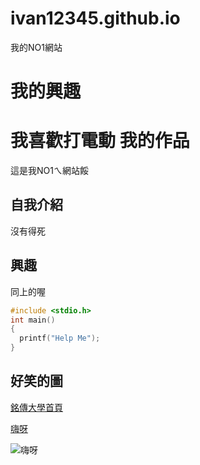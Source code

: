 # ivan12345.github.io
我的NO1網站

我的興趣
=======
我喜歡打電動
我的作品
=======
這是我NO1ㄟ網站餒
## 自我介紹
沒有得死
## 興趣
同上的喔
```C
#include <stdio.h>
int main()
{
  printf("Help Me");
}
```
## 好笑的圖
[銘傳大學首頁](https://web.mcu.edu.tw)

[嗨呀](https://hips.hearstapps.com/hmg-prod.s3.amazonaws.com/images/sid0053459-1611141045.jpeg?crop=1.00xw:0.889xh;0,0.0769xh&resize=768:*)

![嗨呀](https://hips.hearstapps.com/hmg-prod.s3.amazonaws.com/images/sid0053459-1611141045.jpeg?crop=1.00xw:0.889xh;0,0.0769xh&resize=768:*)
